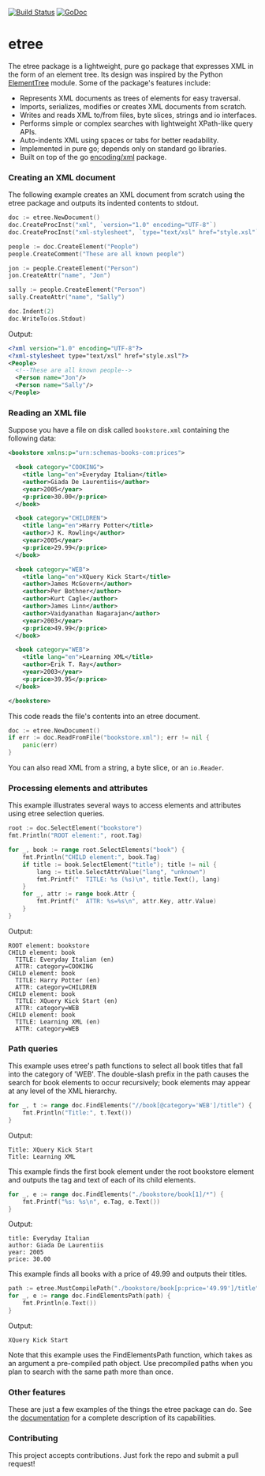 [![Build Status](https://travis-ci.org/beevik/etree.svg?branch=master)](https://travis-ci.org/beevik/etree)
[![GoDoc](https://godoc.org/github.com/beevik/etree?status.svg)](https://godoc.org/github.com/beevik/etree)

etree
=====

The etree package is a lightweight, pure go package that expresses XML in the form of an element tree. Its design was inspired by the Python
[ElementTree](http://docs.python.org/2/library/xml.etree.elementtree.html)
module. Some of the package's features include:

* Represents XML documents as trees of elements for easy traversal.
* Imports, serializes, modifies or creates XML documents from scratch.
* Writes and reads XML to/from files, byte slices, strings and io interfaces.
* Performs simple or complex searches with lightweight XPath-like query APIs.
* Auto-indents XML using spaces or tabs for better readability.
* Implemented in pure go; depends only on standard go libraries.
* Built on top of the go [encoding/xml](http://golang.org/pkg/encoding/xml)
  package.

### Creating an XML document

The following example creates an XML document from scratch using the etree package and outputs its indented contents to stdout.

```go
doc := etree.NewDocument()
doc.CreateProcInst("xml", `version="1.0" encoding="UTF-8"`)
doc.CreateProcInst("xml-stylesheet", `type="text/xsl" href="style.xsl"`)

people := doc.CreateElement("People")
people.CreateComment("These are all known people")

jon := people.CreateElement("Person")
jon.CreateAttr("name", "Jon")

sally := people.CreateElement("Person")
sally.CreateAttr("name", "Sally")

doc.Indent(2)
doc.WriteTo(os.Stdout)
```

Output:

```xml
<?xml version="1.0" encoding="UTF-8"?>
<?xml-stylesheet type="text/xsl" href="style.xsl"?>
<People>
  <!--These are all known people-->
  <Person name="Jon"/>
  <Person name="Sally"/>
</People>
```

### Reading an XML file

Suppose you have a file on disk called `bookstore.xml` containing the following data:

```xml
<bookstore xmlns:p="urn:schemas-books-com:prices">

  <book category="COOKING">
    <title lang="en">Everyday Italian</title>
    <author>Giada De Laurentiis</author>
    <year>2005</year>
    <p:price>30.00</p:price>
  </book>

  <book category="CHILDREN">
    <title lang="en">Harry Potter</title>
    <author>J K. Rowling</author>
    <year>2005</year>
    <p:price>29.99</p:price>
  </book>

  <book category="WEB">
    <title lang="en">XQuery Kick Start</title>
    <author>James McGovern</author>
    <author>Per Bothner</author>
    <author>Kurt Cagle</author>
    <author>James Linn</author>
    <author>Vaidyanathan Nagarajan</author>
    <year>2003</year>
    <p:price>49.99</p:price>
  </book>

  <book category="WEB">
    <title lang="en">Learning XML</title>
    <author>Erik T. Ray</author>
    <year>2003</year>
    <p:price>39.95</p:price>
  </book>

</bookstore>
```

This code reads the file's contents into an etree document.

```go
doc := etree.NewDocument()
if err := doc.ReadFromFile("bookstore.xml"); err != nil {
    panic(err)
}
```

You can also read XML from a string, a byte slice, or an `io.Reader`.

### Processing elements and attributes

This example illustrates several ways to access elements and attributes using etree selection queries.

```go
root := doc.SelectElement("bookstore")
fmt.Println("ROOT element:", root.Tag)

for _, book := range root.SelectElements("book") {
    fmt.Println("CHILD element:", book.Tag)
    if title := book.SelectElement("title"); title != nil {
        lang := title.SelectAttrValue("lang", "unknown")
        fmt.Printf("  TITLE: %s (%s)\n", title.Text(), lang)
    }
    for _, attr := range book.Attr {
        fmt.Printf("  ATTR: %s=%s\n", attr.Key, attr.Value)
    }
}
```

Output:

```
ROOT element: bookstore
CHILD element: book
  TITLE: Everyday Italian (en)
  ATTR: category=COOKING
CHILD element: book
  TITLE: Harry Potter (en)
  ATTR: category=CHILDREN
CHILD element: book
  TITLE: XQuery Kick Start (en)
  ATTR: category=WEB
CHILD element: book
  TITLE: Learning XML (en)
  ATTR: category=WEB
```

### Path queries

This example uses etree's path functions to select all book titles that fall into the category of 'WEB'. The double-slash prefix in the path causes the search for book elements to occur recursively; book elements may appear at any level of the XML hierarchy.

```go
for _, t := range doc.FindElements("//book[@category='WEB']/title") {
    fmt.Println("Title:", t.Text())
}
```

Output:

```
Title: XQuery Kick Start
Title: Learning XML
```

This example finds the first book element under the root bookstore element and outputs the tag and text of each of its child elements.

```go
for _, e := range doc.FindElements("./bookstore/book[1]/*") {
    fmt.Printf("%s: %s\n", e.Tag, e.Text())
}
```

Output:

```
title: Everyday Italian
author: Giada De Laurentiis
year: 2005
price: 30.00
```

This example finds all books with a price of 49.99 and outputs their titles.

```go
path := etree.MustCompilePath("./bookstore/book[p:price='49.99']/title")
for _, e := range doc.FindElementsPath(path) {
    fmt.Println(e.Text())
}
```

Output:

```
XQuery Kick Start
```

Note that this example uses the FindElementsPath function, which takes as an argument a pre-compiled path object. Use precompiled paths when you plan to search with the same path more than once.

### Other features

These are just a few examples of the things the etree package can do. See the
[documentation](http://godoc.org/github.com/beevik/etree) for a complete description of its capabilities.

### Contributing

This project accepts contributions. Just fork the repo and submit a pull request!
